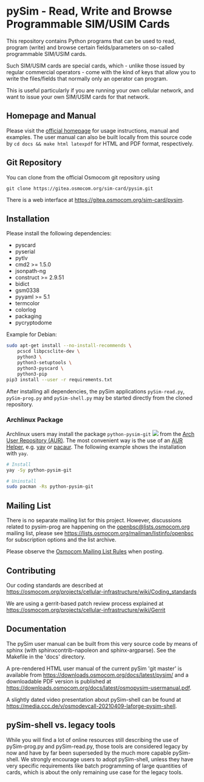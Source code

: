 pySim - Read, Write and Browse Programmable SIM/USIM Cards
====================================================

This repository contains Python programs that can be used
to read, program (write) and browse certain fields/parameters on so-called programmable
SIM/USIM cards.

Such SIM/USIM cards are special cards, which - unlike those issued by
regular commercial operators - come with the kind of keys that allow you
to write the files/fields that normally only an operator can program.

This is useful particularly if you are running your own cellular
network, and want to issue your own SIM/USIM cards for that network.


Homepage and Manual
-------------------

Please visit the [official homepage](https://osmocom.org/projects/pysim/wiki) for usage instructions, manual and examples.  The user manual can also be built locally from this source code by ``cd docs && make html latexpdf`` for HTML and PDF format, respectively.

Git Repository
--------------

You can clone from the official Osmocom  git repository using
```
git clone https://gitea.osmocom.org/sim-card/pysim.git
```

There is a web interface at <https://gitea.osmocom.org/sim-card/pysim>.


Installation
------------

Please install the following dependencies:

 - pyscard
 - pyserial
 - pytlv
 - cmd2 >= 1.5.0
 - jsonpath-ng
 - construct >= 2.9.51
 - bidict
 - gsm0338
 - pyyaml >= 5.1
 - termcolor
 - colorlog
 - packaging
 - pycryptodome

Example for Debian:
```sh
sudo apt-get install --no-install-recommends \
	pcscd libpcsclite-dev \
	python3 \
	python3-setuptools \
	python3-pyscard \
	python3-pip
pip3 install --user -r requirements.txt
```

After installing all dependencies, the pySim applications ``pySim-read.py``, ``pySim-prog.py`` and ``pySim-shell.py`` may be started directly from the cloned repository.

### Archlinux Package

Archlinux users may install the package ``python-pysim-git``
[![](https://img.shields.io/aur/version/python-pysim-git)](https://aur.archlinux.org/packages/python-pysim-git)
from the [Arch User Repository (AUR)](https://aur.archlinux.org).
The most convenient way is the use of an [AUR Helper](https://wiki.archlinux.org/index.php/AUR_helpers),
e.g. [yay](https://aur.archlinux.org/packages/yay) or [pacaur](https://aur.archlinux.org/packages/pacaur).
The following example shows the installation with ``yay``.

```sh
# Install
yay -Sy python-pysim-git

# Uninstall
sudo pacman -Rs python-pysim-git
```


Mailing List
------------

There is no separate mailing list for this project. However,
discussions related to pysim-prog are happening on the
<openbsc@lists.osmocom.org> mailing list, please see
<https://lists.osmocom.org/mailman/listinfo/openbsc> for subscription
options and the list archive.

Please observe the [Osmocom Mailing List
Rules](https://osmocom.org/projects/cellular-infrastructure/wiki/Mailing_List_Rules)
when posting.


Contributing
------------

Our coding standards are described at
<https://osmocom.org/projects/cellular-infrastructure/wiki/Coding_standards>

We are using a gerrit-based patch review process explained at
<https://osmocom.org/projects/cellular-infrastructure/wiki/Gerrit>


Documentation
-------------

The pySim user manual can be built from this very source code by means
of sphinx (with sphinxcontrib-napoleon and sphinx-argparse).  See the
Makefile in the 'docs' directory.

A pre-rendered HTML user manual of the current pySim 'git master' is
available from <https://downloads.osmocom.org/docs/latest/pysim/> and
a downloadable PDF version is published at
<https://downloads.osmocom.org/docs/latest/osmopysim-usermanual.pdf>.

A slightly dated video presentation about pySim-shell can be found at
<https://media.ccc.de/v/osmodevcall-20210409-laforge-pysim-shell>.


pySim-shell vs. legacy tools
----------------------------

While you will find a lot of online resources still describing the use of
pySim-prog.py and pySim-read.py, those tools are considered legacy by
now and have by far been superseded by the much more capable
pySim-shell.  We strongly encourage users to adopt pySim-shell, unless
they have very specific requirements like batch programming of large
quantities of cards, which is about the only remaining use case for the
legacy tools.

